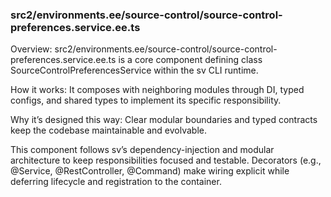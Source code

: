 ### src2/environments.ee/source-control/source-control-preferences.service.ee.ts

Overview: src2/environments.ee/source-control/source-control-preferences.service.ee.ts is a core component defining class SourceControlPreferencesService within the sv CLI runtime.

How it works: It composes with neighboring modules through DI, typed configs, and shared types to implement its specific responsibility.

Why it’s designed this way: Clear modular boundaries and typed contracts keep the codebase maintainable and evolvable.

This component follows sv’s dependency-injection and modular architecture to keep responsibilities focused and testable. Decorators (e.g., @Service, @RestController, @Command) make wiring explicit while deferring lifecycle and registration to the container.
